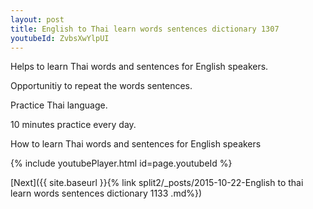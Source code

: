 ```yaml
---
layout: post
title: English to Thai learn words sentences dictionary 1307 
youtubeId: ZvbsXwYlpUI
---
```

 
 
Helps to learn Thai words and sentences for English speakers.

Opportunitiy to repeat the words sentences. 

Practice Thai language. 
 
10 minutes practice every day. 
 
How to learn Thai words and sentences for English speakers 
 
{% include youtubePlayer.html id=page.youtubeId %}
 
 
[Next]({{ site.baseurl }}{% link  split2/_posts/2015-10-22-English to thai learn words sentences dictionary 1133 .md%})
 
